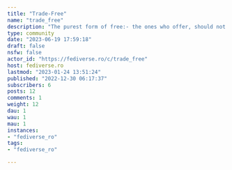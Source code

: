 ```yaml
---
title: "Trade-Free" 
name: "trade_free"
description: "The purest form of free:- the ones who offer, should not ask anything in return- the ones who receive, should not have to give anything in return"
type: community
date: "2023-06-19 17:59:18"
draft: false
nsfw: false
actor_id: "https://fediverse.ro/c/trade_free"
host: fediverse.ro
lastmod: "2023-01-24 13:51:24"
published: "2022-12-30 06:17:37"
subscribers: 6
posts: 12
comments: 1
weight: 12
dau: 1
wau: 1
mau: 1
instances:
- "fediverse_ro"
tags: 
- "fediverse_ro"

---
```

